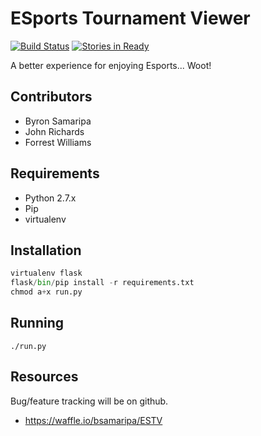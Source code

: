 ESports Tournament Viewer
========
[![Build Status](https://travis-ci.org/bsamaripa/ESTV.svg?branch=Byron)](https://travis-ci.org/bsamaripa/ESTV)
[![Stories in Ready](https://badge.waffle.io/bsamaripa/estv.svg?label=ready&title=Ready)](http://waffle.io/bsamaripa/estv)


A better experience for enjoying Esports... Woot!

Contributors
--------
* Byron Samaripa
* John Richards
* Forrest Williams

Requirements
-------
* Python 2.7.x
* Pip
* virtualenv

Installation
--------
```python
virtualenv flask
flask/bin/pip install -r requirements.txt
chmod a+x run.py
```

Running
--------
```
./run.py
```

Resources
--------
Bug/feature tracking will be on github.

* https://waffle.io/bsamaripa/ESTV
